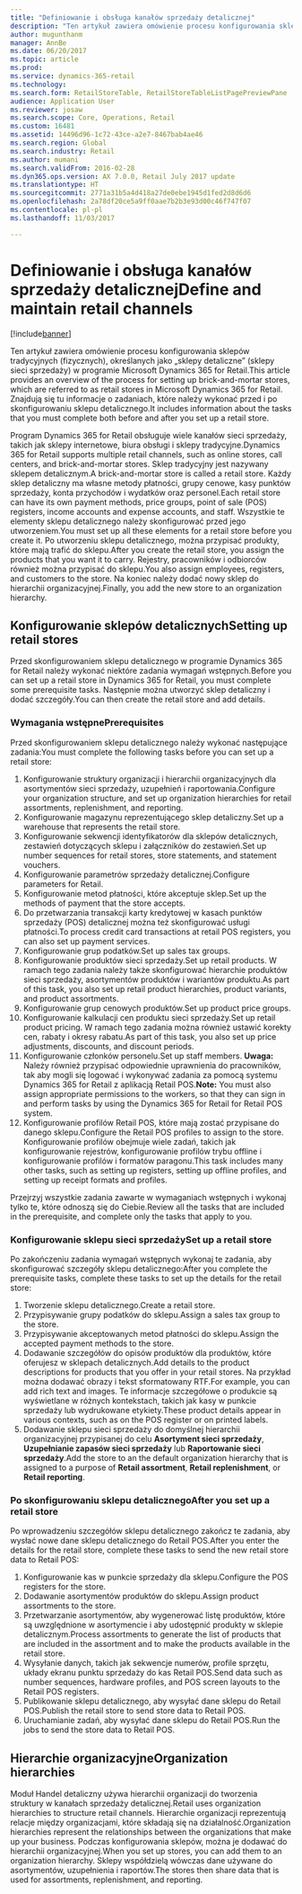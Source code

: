 ```yaml
---
title: "Definiowanie i obsługa kanałów sprzedaży detalicznej"
description: "Ten artykuł zawiera omówienie procesu konfigurowania sklepów tradycyjnych (fizycznych), określanych jako „sklepy detaliczne” (sklepy sieci sprzedaży) w programie Microsoft Dynamics 365 for Retail. Znajdują się tu informacje o zadaniach, które należy wykonać przed i po skonfigurowaniu sklepu detalicznego."
author: mugunthanm
manager: AnnBe
ms.date: 06/20/2017
ms.topic: article
ms.prod: 
ms.service: dynamics-365-retail
ms.technology: 
ms.search.form: RetailStoreTable, RetailStoreTableListPagePreviewPane
audience: Application User
ms.reviewer: josaw
ms.search.scope: Core, Operations, Retail
ms.custom: 16481
ms.assetid: 14496d96-1c72-43ce-a2e7-8467bab4ae46
ms.search.region: Global
ms.search.industry: Retail
ms.author: mumani
ms.search.validFrom: 2016-02-28
ms.dyn365.ops.version: AX 7.0.0, Retail July 2017 update
ms.translationtype: HT
ms.sourcegitcommit: 2771a31b5a4d418a27de0ebe1945d1fed2d8d6d6
ms.openlocfilehash: 2a78df20ce5a9ff0aae7b2b3e93d00c46f747f07
ms.contentlocale: pl-pl
ms.lasthandoff: 11/03/2017

---
```


# <a name="define-and-maintain-retail-channels"></a><span data-ttu-id="c00c9-104">Definiowanie i obsługa kanałów sprzedaży detalicznej</span><span class="sxs-lookup"><span data-stu-id="c00c9-104">Define and maintain retail channels</span></span>

[!include[banner](includes/banner.md)]


<span data-ttu-id="c00c9-105">Ten artykuł zawiera omówienie procesu konfigurowania sklepów tradycyjnych (fizycznych), określanych jako „sklepy detaliczne” (sklepy sieci sprzedaży) w programie Microsoft Dynamics 365 for Retail.</span><span class="sxs-lookup"><span data-stu-id="c00c9-105">This article provides an overview of the process for setting up brick-and-mortar stores, which are referred to as retail stores in Microsoft Dynamics 365 for Retail.</span></span> <span data-ttu-id="c00c9-106">Znajdują się tu informacje o zadaniach, które należy wykonać przed i po skonfigurowaniu sklepu detalicznego.</span><span class="sxs-lookup"><span data-stu-id="c00c9-106">It includes information about the tasks that you must complete both before and after you set up a retail store.</span></span>

<span data-ttu-id="c00c9-107">Program Dynamics 365 for Retail obsługuje wiele kanałów sieci sprzedaży, takich jak sklepy internetowe, biura obsługi i sklepy tradycyjne.</span><span class="sxs-lookup"><span data-stu-id="c00c9-107">Dynamics 365 for Retail supports multiple retail channels, such as online stores, call centers, and brick-and-mortar stores.</span></span> <span data-ttu-id="c00c9-108">Sklep tradycyjny jest nazywany sklepem detalicznym.</span><span class="sxs-lookup"><span data-stu-id="c00c9-108">A brick-and-mortar store is called a retail store.</span></span> <span data-ttu-id="c00c9-109">Każdy sklep detaliczny ma własne metody płatności, grupy cenowe, kasy punktów sprzedaży, konta przychodów i wydatków oraz personel.</span><span class="sxs-lookup"><span data-stu-id="c00c9-109">Each retail store can have its own payment methods, price groups, point of sale (POS) registers, income accounts and expense accounts, and staff.</span></span> <span data-ttu-id="c00c9-110">Wszystkie te elementy sklepu detalicznego należy skonfigurować przed jego utworzeniem.</span><span class="sxs-lookup"><span data-stu-id="c00c9-110">You must set up all these elements for a retail store before you create it.</span></span> <span data-ttu-id="c00c9-111">Po utworzeniu sklepu detalicznego, można przypisać produkty, które mają trafić do sklepu.</span><span class="sxs-lookup"><span data-stu-id="c00c9-111">After you create the retail store, you assign the products that you want it to carry.</span></span> <span data-ttu-id="c00c9-112">Rejestry, pracowników i odbiorców również można przypisać do sklepu.</span><span class="sxs-lookup"><span data-stu-id="c00c9-112">You also assign employees, registers, and customers to the store.</span></span> <span data-ttu-id="c00c9-113">Na koniec należy dodać nowy sklep do hierarchii organizacyjnej.</span><span class="sxs-lookup"><span data-stu-id="c00c9-113">Finally, you add the new store to an organization hierarchy.</span></span>

## <a name="setting-up-retail-stores"></a><span data-ttu-id="c00c9-114">Konfigurowanie sklepów detalicznych</span><span class="sxs-lookup"><span data-stu-id="c00c9-114">Setting up retail stores</span></span>
<span data-ttu-id="c00c9-115">Przed skonfigurowaniem sklepu detalicznego w programie Dynamics 365 for Retail należy wykonać niektóre zadania wymagań wstępnych.</span><span class="sxs-lookup"><span data-stu-id="c00c9-115">Before you can set up a retail store in Dynamics 365 for Retail, you must complete some prerequisite tasks.</span></span> <span data-ttu-id="c00c9-116">Następnie można utworzyć sklep detaliczny i dodać szczegóły.</span><span class="sxs-lookup"><span data-stu-id="c00c9-116">You can then create the retail store and add details.</span></span>

### <a name="prerequisites"></a><span data-ttu-id="c00c9-117">Wymagania wstępne</span><span class="sxs-lookup"><span data-stu-id="c00c9-117">Prerequisites</span></span>

<span data-ttu-id="c00c9-118">Przed skonfigurowaniem sklepu detalicznego należy wykonać następujące zadania:</span><span class="sxs-lookup"><span data-stu-id="c00c9-118">You must complete the following tasks before you can set up a retail store:</span></span>

1.  <span data-ttu-id="c00c9-119">Konfigurowanie struktury organizacji i hierarchii organizacyjnych dla asortymentów sieci sprzedaży, uzupełnień i raportowania.</span><span class="sxs-lookup"><span data-stu-id="c00c9-119">Configure your organization structure, and set up organization hierarchies for retail assortments, replenishment, and reporting.</span></span>
2.  <span data-ttu-id="c00c9-120">Konfigurowanie magazynu reprezentującego sklep detaliczny.</span><span class="sxs-lookup"><span data-stu-id="c00c9-120">Set up a warehouse that represents the retail store.</span></span>
3.  <span data-ttu-id="c00c9-121">Konfigurowanie sekwencji identyfikatorów dla sklepów detalicznych, zestawień dotyczących sklepu i załączników do zestawień.</span><span class="sxs-lookup"><span data-stu-id="c00c9-121">Set up number sequences for retail stores, store statements, and statement vouchers.</span></span>
4.  <span data-ttu-id="c00c9-122">Konfigurowanie parametrów sprzedaży detalicznej.</span><span class="sxs-lookup"><span data-stu-id="c00c9-122">Configure parameters for Retail.</span></span>
5.  <span data-ttu-id="c00c9-123">Konfigurowanie metod płatności, które akceptuje sklep.</span><span class="sxs-lookup"><span data-stu-id="c00c9-123">Set up the methods of payment that the store accepts.</span></span>
6.  <span data-ttu-id="c00c9-124">Do przetwarzania transakcji karty kredytowej w kasach punktów sprzedaży (POS) detalicznej można też skonfigurować usługi płatności.</span><span class="sxs-lookup"><span data-stu-id="c00c9-124">To process credit card transactions at retail POS registers, you can also set up payment services.</span></span>
7.  <span data-ttu-id="c00c9-125">Konfigurowanie grup podatków.</span><span class="sxs-lookup"><span data-stu-id="c00c9-125">Set up sales tax groups.</span></span>
8.  <span data-ttu-id="c00c9-126">Konfigurowanie produktów sieci sprzedaży.</span><span class="sxs-lookup"><span data-stu-id="c00c9-126">Set up retail products.</span></span> <span data-ttu-id="c00c9-127">W ramach tego zadania należy także skonfigurować hierarchie produktów sieci sprzedaży, asortymentów produktów i wariantów produktu.</span><span class="sxs-lookup"><span data-stu-id="c00c9-127">As part of this task, you also set up retail product hierarchies, product variants, and product assortments.</span></span>
9.  <span data-ttu-id="c00c9-128">Konfigurowanie grup cenowych produktów.</span><span class="sxs-lookup"><span data-stu-id="c00c9-128">Set up product price groups.</span></span>
10. <span data-ttu-id="c00c9-129">Konfigurowanie kalkulacji cen produktu sieci sprzedaży.</span><span class="sxs-lookup"><span data-stu-id="c00c9-129">Set up retail product pricing.</span></span> <span data-ttu-id="c00c9-130">W ramach tego zadania można również ustawić korekty cen, rabaty i okresy rabatu.</span><span class="sxs-lookup"><span data-stu-id="c00c9-130">As part of this task, you also set up price adjustments, discounts, and discount periods.</span></span>
11. <span data-ttu-id="c00c9-131">Konfigurowanie członków personelu.</span><span class="sxs-lookup"><span data-stu-id="c00c9-131">Set up staff members.</span></span> <span data-ttu-id="c00c9-132">**Uwaga:** Należy również przypisać odpowiednie uprawnienia do pracowników, tak aby mogli się logować i wykonywać zadania za pomocą systemu Dynamics 365 for Retail z aplikacją Retail POS.</span><span class="sxs-lookup"><span data-stu-id="c00c9-132">**Note:** You must also assign appropriate permissions to the workers, so that they can sign in and perform tasks by using the Dynamics 365 for Retail for Retail POS system.</span></span>
12. <span data-ttu-id="c00c9-133">Konfigurowanie profilów Retail POS, które mają zostać przypisane do danego sklepu.</span><span class="sxs-lookup"><span data-stu-id="c00c9-133">Configure the Retail POS profiles to assign to the store.</span></span> <span data-ttu-id="c00c9-134">Konfigurowanie profilów obejmuje wiele zadań, takich jak konfigurowanie rejestrów, konfigurowanie profilów trybu offline i konfigurowanie profilów i formatów paragonu.</span><span class="sxs-lookup"><span data-stu-id="c00c9-134">This task includes many other tasks, such as setting up registers, setting up offline profiles, and setting up receipt formats and profiles.</span></span>

<span data-ttu-id="c00c9-135">Przejrzyj wszystkie zadania zawarte w wymaganiach wstępnych i wykonaj tylko te, które odnoszą się do Ciebie.</span><span class="sxs-lookup"><span data-stu-id="c00c9-135">Review all the tasks that are included in the prerequisite, and complete only the tasks that apply to you.</span></span>

### <a name="set-up-a-retail-store"></a><span data-ttu-id="c00c9-136">Konfigurowanie sklepu sieci sprzedaży</span><span class="sxs-lookup"><span data-stu-id="c00c9-136">Set up a retail store</span></span>

<span data-ttu-id="c00c9-137">Po zakończeniu zadania wymagań wstępnych wykonaj te zadania, aby skonfigurować szczegóły sklepu detalicznego:</span><span class="sxs-lookup"><span data-stu-id="c00c9-137">After you complete the prerequisite tasks, complete these tasks to set up the details for the retail store:</span></span>

1.  <span data-ttu-id="c00c9-138">Tworzenie sklepu detalicznego.</span><span class="sxs-lookup"><span data-stu-id="c00c9-138">Create a retail store.</span></span>
2.  <span data-ttu-id="c00c9-139">Przypisywanie grupy podatków do sklepu.</span><span class="sxs-lookup"><span data-stu-id="c00c9-139">Assign a sales tax group to the store.</span></span>
3.  <span data-ttu-id="c00c9-140">Przypisywanie akceptowanych metod płatności do sklepu.</span><span class="sxs-lookup"><span data-stu-id="c00c9-140">Assign the accepted payment methods to the store.</span></span>
4.  <span data-ttu-id="c00c9-141">Dodawanie szczegółów do opisów produktów dla produktów, które oferujesz w sklepach detalicznych.</span><span class="sxs-lookup"><span data-stu-id="c00c9-141">Add details to the product descriptions for products that you offer in your retail stores.</span></span> <span data-ttu-id="c00c9-142">Na przykład można dodawać obrazy i tekst sformatowany RTF.</span><span class="sxs-lookup"><span data-stu-id="c00c9-142">For example, you can add rich text and images.</span></span> <span data-ttu-id="c00c9-143">Te informacje szczegółowe o produkcie są wyświetlane w różnych kontekstach, takich jak kasy w punkcie sprzedaży lub wydrukowane etykiety.</span><span class="sxs-lookup"><span data-stu-id="c00c9-143">These product details appear in various contexts, such as on the POS register or on printed labels.</span></span>
5.  <span data-ttu-id="c00c9-144">Dodawanie sklepu sieci sprzedaży do domyślnej hierarchii organizacyjnej przypisanej do celu **Asortyment sieci sprzedaży**, **Uzupełnianie zapasów sieci sprzedaży** lub **Raportowanie sieci sprzedaży**.</span><span class="sxs-lookup"><span data-stu-id="c00c9-144">Add the store to an the default organization hierarchy that is assigned to a purpose of **Retail assortment**, **Retail replenishment**, or **Retail reporting**.</span></span>

### <a name="after-you-set-up-a-retail-store"></a><span data-ttu-id="c00c9-145">Po skonfigurowaniu sklepu detalicznego</span><span class="sxs-lookup"><span data-stu-id="c00c9-145">After you set up a retail store</span></span>

<span data-ttu-id="c00c9-146">Po wprowadzeniu szczegółów sklepu detalicznego zakończ te zadania, aby wysłać nowe dane sklepu detalicznego do Retail POS.</span><span class="sxs-lookup"><span data-stu-id="c00c9-146">After you enter the details for the retail store, complete these tasks to send the new retail store data to Retail POS:</span></span>

1.  <span data-ttu-id="c00c9-147">Konfigurowanie kas w punkcie sprzedaży dla sklepu.</span><span class="sxs-lookup"><span data-stu-id="c00c9-147">Configure the POS registers for the store.</span></span>
2.  <span data-ttu-id="c00c9-148">Dodawanie asortymentów produktów do sklepu.</span><span class="sxs-lookup"><span data-stu-id="c00c9-148">Assign product assortments to the store.</span></span>
3.  <span data-ttu-id="c00c9-149">Przetwarzanie asortymentów, aby wygenerować listę produktów, które są uwzględnione w asortymencie i aby udostępnić produkty w sklepie detalicznym.</span><span class="sxs-lookup"><span data-stu-id="c00c9-149">Process assortments to generate the list of products that are included in the assortment and to make the products available in the retail store.</span></span>
4.  <span data-ttu-id="c00c9-150">Wysyłanie danych, takich jak sekwencje numerów, profile sprzętu, układy ekranu punktu sprzedaży do kas Retail POS.</span><span class="sxs-lookup"><span data-stu-id="c00c9-150">Send data such as number sequences, hardware profiles, and POS screen layouts to the Retail POS registers.</span></span>
5.  <span data-ttu-id="c00c9-151">Publikowanie sklepu detalicznego, aby wysyłać dane sklepu do Retail POS.</span><span class="sxs-lookup"><span data-stu-id="c00c9-151">Publish the retail store to send store data to Retail POS.</span></span>
6.  <span data-ttu-id="c00c9-152">Uruchamianie zadań, aby wysyłać dane sklepu do Retail POS.</span><span class="sxs-lookup"><span data-stu-id="c00c9-152">Run the jobs to send the store data to Retail POS.</span></span>

## <a name="organization-hierarchies"></a><span data-ttu-id="c00c9-153">Hierarchie organizacyjne</span><span class="sxs-lookup"><span data-stu-id="c00c9-153">Organization hierarchies</span></span>
<span data-ttu-id="c00c9-154">Moduł Handel detaliczny używa hierarchii organizacji do tworzenia struktury w kanałach sprzedaży detalicznej.</span><span class="sxs-lookup"><span data-stu-id="c00c9-154">Retail uses organization hierarchies to structure retail channels.</span></span> <span data-ttu-id="c00c9-155">Hierarchie organizacji reprezentują relacje między organizacjami, które składają się na działalność.</span><span class="sxs-lookup"><span data-stu-id="c00c9-155">Organization hierarchies represent the relationships between the organizations that make up your business.</span></span> <span data-ttu-id="c00c9-156">Podczas konfigurowania sklepów, można je dodawać do hierarchii organizacyjnej.</span><span class="sxs-lookup"><span data-stu-id="c00c9-156">When you set up stores, you can add them to an organization hierarchy.</span></span> <span data-ttu-id="c00c9-157">Sklepy współdzielą wówczas dane używane do asortymentów, uzupełnienia i raportów.</span><span class="sxs-lookup"><span data-stu-id="c00c9-157">The stores then share data that is used for assortments, replenishment, and reporting.</span></span>




